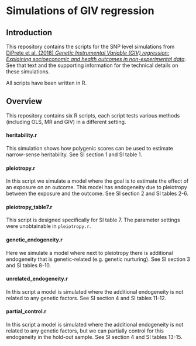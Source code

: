 # Simulations of GIV regression 

## Introduction
This repository contains the scripts for the SNP level simulations from [DiPrete et al. (2018) *Genetic Instrumental Variable (GIV) regression: Explaining socioeconomic and health outcomes in non-experimental data*](https://www.biorxiv.org/content/early/2018/02/05/134197.article-info). See that text and the supporting information for the technical details on these simulations.

All scripts have been written in R. 

## Overview
This repository contains six R scripts, each script tests various methods (including OLS, MR and GIV) in a different setting. 

#### heritability.r
This simulation shows how polygenic scores can be used to estimate narrow-sense heritability. See SI section 1 and SI table 1.

#### pleiotropy.r
In this script we simulate a model where the goal is to estimate the effect of an exposure on an outcome. This model has endogeneity due to pleiotropy between the exposure and the outcome. See SI section 2 and SI tables 2-6.

#### pleiotropy_table7.r
This script is designed specifically for SI table 7. The parameter settings were unobtainable in `pleiotropy.r`.

#### genetic_endogeneity.r
Here we simulate a model where next to pleiotropy there is additional endogeneity that is genetic-related (e.g. genetic nurturing). See SI section 3 and SI tables 8-10.

#### unrelated_endogeneity.r
In this script a model is simulated where the additional endogeneity is not related to any genetic factors. See SI section 4 and SI tables 11-12.

#### partial_control.r
In this script a model is simulated where the additional endogeneity is not related to any genetic factors, but we can partially control for this endogeneity in the hold-out sample. See SI section 4 and SI tables 13-15.
